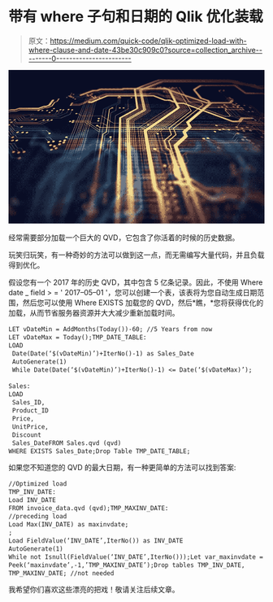 # 带有 where 子句和日期的 Qlik 优化装载

> 原文：<https://medium.com/quick-code/qlik-optimized-load-with-where-clause-and-date-43be30c909c0?source=collection_archive---------0----------------------->

![](img/7114d5e338acad3fb56286f13cfe662a.png)

经常需要部分加载一个巨大的 QVD，它包含了你活着的时候的历史数据。

玩笑归玩笑，有一种奇妙的方法可以做到这一点，而无需编写大量代码，并且负载得到优化。

假设您有一个 2017 年的历史 QVD，其中包含 5 亿条记录。因此，不使用 Where date _ field > = ' 2017–05–01 '，您可以创建一个表，该表将为您自动生成日期范围，然后您可以使用 Where EXISTS 加载您的 QVD，然后*瞧，*您将获得优化的加载，从而节省服务器资源并大大减少重新加载时间。

```
LET vDateMin = AddMonths(Today())-60; //5 Years from now
LET vDateMax = Today();TMP_DATE_TABLE:
LOAD
 Date(Date(‘$(vDateMin)’)+IterNo()-1) as Sales_Date
 AutoGenerate(1)
 While Date(Date(‘$(vDateMin)’)+IterNo()-1) <= Date(‘$(vDateMax)’); 

Sales:
LOAD 
 Sales_ID,
 Product_ID
 Price,
 UnitPrice,
 Discount
 Sales_DateFROM Sales.qvd (qvd) 
WHERE EXISTS Sales_Date;Drop Table TMP_DATE_TABLE;
```

如果您不知道您的 QVD 的最大日期，有一种更简单的方法可以找到答案:

```
//Optimized load
TMP_INV_DATE: 
Load INV_DATE 
FROM invoice_data.qvd (qvd);TMP_MAXINV_DATE:
//preceding load
Load Max(INV_DATE) as maxinvdate;
;
Load FieldValue(‘INV_DATE’,IterNo()) as INV_DATE
AutoGenerate(1)
While not Isnull(FieldValue(‘INV_DATE’,IterNo()));Let var_maxinvdate = Peek(‘maxinvdate’,-1,’TMP_MAXINV_DATE’);Drop tables TMP_INV_DATE, TMP_MAXINV_DATE; //not needed
```

我希望你们喜欢这些漂亮的把戏！敬请关注后续文章。